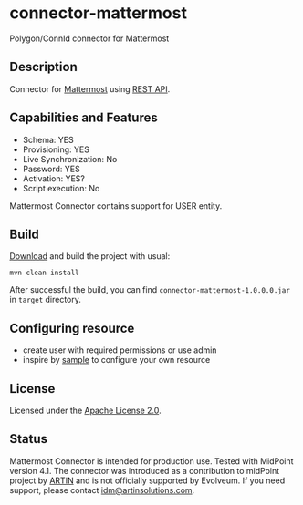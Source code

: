 # connector-mattermost

Polygon/ConnId connector for Mattermost

## Description

Connector for [Mattermost](https://mattermost.com/) using [REST API](https://api.mattermost.com/#tag/introduction). 

## Capabilities and Features

* Schema: YES
* Provisioning: YES
* Live Synchronization: No
* Password: YES
* Activation: YES?
* Script execution: No 

Mattermost Connector contains support for USER entity.  

## Build

[Download](https://github.com/artinsolutions/midpoint-connector-mattermost) and build the project with usual:

```
mvn clean install
```

After successful the build, you can find `connector-mattermost-1.0.0.0.jar` in `target` directory.

## Configuring resource

* create user with required permissions or use admin
* inspire by [sample](https://github.com/artinsolutions/midpoint-connector-mattermost/tree/master/sample) to configure your own resource

## License

Licensed under the [Apache License 2.0](/LICENSE).

## Status

Mattermost Connector is intended for production use. Tested with MidPoint version 4.1. The connector was introduced as a contribution to midPoint project by [ARTIN](https://www.artinsolutions.com) and is not officially supported by Evolveum.
If you need support, please contact idm@artinsolutions.com.